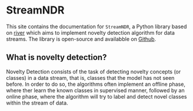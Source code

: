 # StreamNDR

This site contains the documentation for `StreamNDR`, a Python library based on [river](https://riverml.xyz) which aims to implement novelty detection algorithm for data streams. The library is open-source and availabble on [Github](https://github.com/jgaud/streamndr).

## What is novelty detection?

Novelty Detection consists of the task of detecting novelty concepts (or classes) in a data stream, that is, classes that the model has not seen before. In order to do so, the algorithms often implement an offline phase, where ther learn the known classes in supervised manner, followed by an online phase, where the algorithm will try to label and detect novel classes within the stream of data. 
